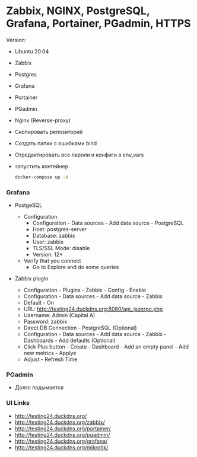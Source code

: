 # Zabbix, NGINX, PostgreSQL, Grafana, Portainer, PGadmin, HTTPS

Version:
- Ubuntu 20.04
- Zabbix
- Postgres
- Grafana
- Portainer
- PGadmin
- Nginx (Reverse-proxy)

- Скопировать репозиторий
- Создать папки с ошибками bind
- Отредактировать все пароли и конфиги в env_vars
- запустить контейнер
    ```bash
    docker-compose up -d
    ```

### Grafana
- PostgeSQL
  - Configuration
    - Configuration - Data sources - Add data source - PostgreSQL
    - Host: postgres-server
    - Database: zabbix
    - User: zabbix
    - TLS/SSL Mode: disable
    - Version: 12+
  - Verify that you connect
    - Go to Explore and do some queries


- Zabbix plugin
  - Configuration - Plugins - Zabbix - Config - Enable
  - Configuration - Data sources - Add data source - Zabbix
  - Default - On
  - URL: http://testing24.duckdns.org:8080/api_jsonrpc.php
  - Username: Admin  (Capital A)
  - Password: zabbix
  - Direct DB Connection - PostgreSQL (Optional)
  - Configuration - Data sources - Add data source - Zabbix - Dashboards - Add defaults (Optional)
  - Click Plus button - Create - Dashboard - Add an empty panel - Add new metrics - Applye
  - Adjust - Refresh Time

### PGadmin
- Долго подымается

### UI Links
- http://testing24.duckdns.org/
- http://testing24.duckdns.org/zabbix/
- http://testing24.duckdns.org/portainer/
- http://testing24.duckdns.org/pgadmin/
- http://testing24.duckdns.org/grafana/
- http://testing24.duckdns.org/mikrotik/
